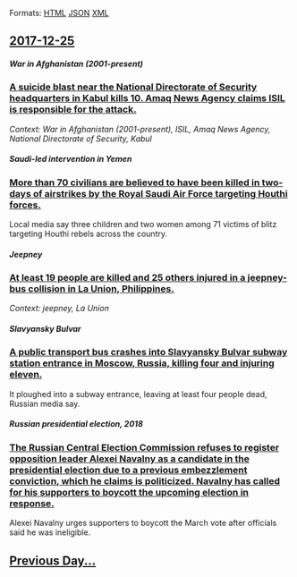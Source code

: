
Formats: [HTML](2017/12/25/index.html)  [JSON](2017/12/25/index.json)  [XML](2017/12/25/index.xml)  

## [2017-12-25](/news/2017/12/25/index.md)

##### War in Afghanistan (2001-present)
### [A suicide blast near the National Directorate of Security headquarters in Kabul kills 10. Amaq News Agency claims ISIL is responsible for the attack. ](/news/2017/12/25/a-suicide-blast-near-the-national-directorate-of-security-headquarters-in-kabul-kills-10-amaq-news-agency-claims-isil-is-responsible-for-th.md)
_Context: War in Afghanistan (2001-present), ISIL, Amaq News Agency, National Directorate of Security, Kabul_

##### Saudi-led intervention in Yemen
### [More than 70 civilians are believed to have been killed in two-days of airstrikes by the Royal Saudi Air Force targeting Houthi forces. ](/news/2017/12/25/more-than-70-civilians-are-believed-to-have-been-killed-in-two-days-of-airstrikes-by-the-royal-saudi-air-force-targeting-houthi-forces.md)
Local media say three children and two women among 71 victims of blitz targeting Houthi rebels across the country.

##### Jeepney
### [At least 19 people are killed and 25 others injured in a jeepney-bus collision in La Union, Philippines. ](/news/2017/12/25/at-least-19-people-are-killed-and-25-others-injured-in-a-jeepney-bus-collision-in-la-union-philippines.md)
_Context: jeepney, La Union_

##### Slavyansky Bulvar
### [A public transport bus crashes into Slavyansky Bulvar subway station entrance in Moscow, Russia, killing four and injuring eleven. ](/news/2017/12/25/a-public-transport-bus-crashes-into-slavyansky-bulvar-subway-station-entrance-in-moscow-russia-killing-four-and-injuring-eleven.md)
It ploughed into a subway entrance, leaving at least four people dead, Russian media say.

##### Russian presidential election, 2018
### [The Russian Central Election Commission refuses to register opposition leader Alexei Navalny as a candidate in the presidential election due to a previous embezzlement conviction, which he claims is politicized. Navalny has called for his supporters to boycott the upcoming election in response. ](/news/2017/12/25/the-russian-central-election-commission-refuses-to-register-opposition-leader-alexei-navalny-as-a-candidate-in-the-presidential-election-due.md)
Alexei Navalny urges supporters to boycott the March vote after officials said he was ineligible.

## [Previous Day...](/news/2017/12/24/index.md)

